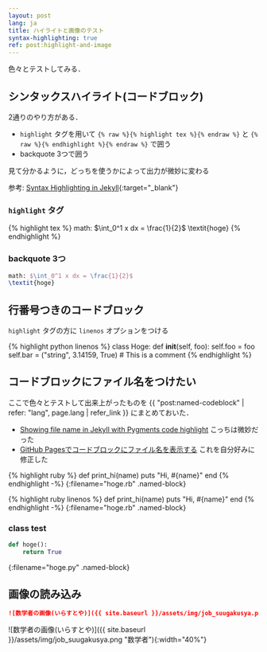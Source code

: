 ```yaml
---
layout: post
lang: ja
title: ハイライトと画像のテスト
syntax-highlighting: true
ref: post:highlight-and-image
---
```


色々とテストしてみる．

## シンタックスハイライト(コードブロック)
2通りのやり方がある．
- `highlight` タグを用いて `{% raw %}{% highlight tex %}{% endraw %}` と
  `{% raw %}{% endhighlight %}{% endraw %}` で囲う
- backquote 3つで囲う

見て分かるように，どっちを使うかによって出力が微妙に変わる

参考: [Syntax Highlighting in Jekyll](http://sangsoonam.github.io/2019/01/20/syntax-highlighting-in-jekyll.html){:target="_blank"}

### `highlight` タグ
{% highlight tex %}
math: $\int_0^1 x dx = \frac{1}{2}$
\textit{hoge}
{% endhighlight %}

### backquote 3つ
```tex
math: $\int_0^1 x dx = \frac{1}{2}$
\textit{hoge}
```

## 行番号つきのコードブロック
`highlight` タグの方に `linenos` オプションをつける

{% highlight python linenos %}
class Hoge:
    def __init__(self, foo):
        self.foo = foo
        self.bar = ("string", 3.14159, True)
        # This is a comment
{% endhighlight %}

## コードブロックにファイル名をつけたい
ここで色々とテストして出来上がったものを
{{ "post:named-codeblock" | refer: "lang", page.lang | refer_link }}
にまとめておいた．

- [Showing file name in Jekyll with Pygments code highlight](https://stackoverflow.com/questions/25881134/showing-file-name-in-jekyll-with-pygments-code-highlight) こっちは微妙だった
- [GitHub Pagesでコードブロックにファイル名を表示する](https://hachy.github.io/2018/11/14/add-file-name-to-code-block-in-jekyll-on-github-pages.html) これを自分好みに修正した

{% highlight ruby %}
def print_hi(name)
    puts "Hi, #{name}"
end
{% endhighlight -%}
{:filename="hoge.rb" .named-block}

{% highlight ruby linenos %}
def print_hi(name)
    puts "Hi, #{name}"
end
{% endhighlight -%}
{:filename="hoge.rb" .named-block}

### class test
```python
def hoge():
    return True
```
{:filename="hoge.py" .named-block}

## 画像の読み込み

```markdown
![数学者の画像(いらすとや)]({{ site.baseurl }}/assets/img/job_suugakusya.png "数学者"){:width="40%"}
```

![数学者の画像(いらすとや)]({{ site.baseurl }}/assets/img/job_suugakusya.png "数学者"){:width="40%"}
